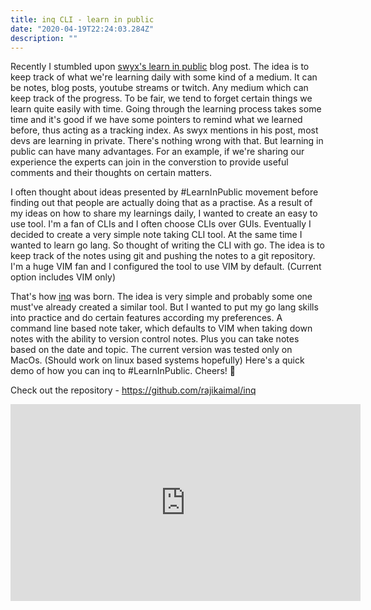 ```yaml
---
title: inq CLI - learn in public
date: "2020-04-19T22:24:03.284Z"
description: ""
---
```


Recently I stumbled upon [swyx's learn in public](https://www.swyx.io/writing/learn-in-public/) blog post. The idea is to keep track of what we're learning daily with some kind of a medium. It can be notes, blog posts, youtube streams or twitch. Any medium which can keep track of the progress. To be fair, we tend to forget certain things we learn quite easily with time. Going through the learning process takes some time and it's good if we have some pointers to remind what we learned before, thus acting as a tracking index. As swyx mentions in his post, most devs are learning in private. There's nothing wrong with that. But learning in public can have many advantages. For an example, if we're sharing our experience the experts can join in the converstion to provide useful comments and their thoughts on certain matters.

I often thought about ideas presented by #LearnInPublic movement before finding out that people are actually doing that as a practise. As a result of my ideas on how to share my learnings daily, I wanted to create an easy to use tool. I'm a fan of CLIs and I often choose CLIs over GUIs. Eventually I decided to create a very simple note taking CLI tool. At the same time I wanted to learn go lang. So thought of writing the CLI with go. The idea is to keep track of the notes using git and pushing the notes to a git repository. I'm a huge VIM fan and I configured the tool to use VIM by default. (Current option includes VIM only)

That's how [inq](https://github.com/rajikaimal/inq) was born. The idea is very simple and probably some one must've already created a similar tool. But I wanted to put my go lang skills into practice and do certain features according my preferences. A command line based note taker, which defaults to VIM when taking down notes with the ability to version control notes. Plus you can take notes based on the date and topic. The current version was tested only on MacOs. (Should work on linux based systems hopefully) Here's a quick demo of how you can inq to #LearnInPublic. Cheers! 🤞

Check out the repository - https://github.com/rajikaimal/inq

<iframe width="560" height="315" src="https://www.youtube.com/embed/ft3TSMckUJM" frameborder="0" allow="accelerometer; autoplay; encrypted-media; gyroscope; picture-in-picture" allowfullscreen></iframe>
